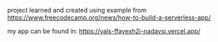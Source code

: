 project learned and created using example from https://www.freecodecamp.org/news/how-to-build-a-serverless-app/

my app can be found in:
https://yals-ffayexh2j-nadavsi.vercel.app/
